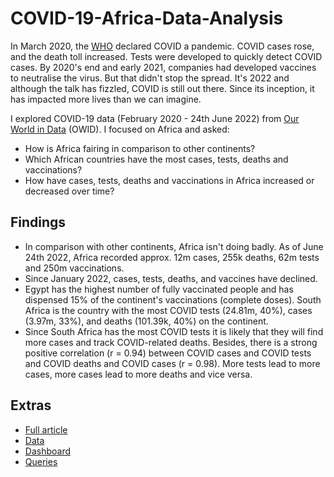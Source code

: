# COVID-19-Africa-Data-Analysis
In March 2020, the [WHO](https://www.ajmc.com/view/a-timeline-of-covid19-developments-in-2020) declared COVID a pandemic. COVID cases rose, and the death toll increased. Tests were developed to quickly detect COVID cases. By 2020's end and early 2021, companies had developed vaccines to neutralise the virus. But that didn't stop the spread. It's 2022 and although the talk has fizzled, COVID is still out there. Since its inception, it has impacted more lives than we can imagine.

I explored COVID-19 data (February 2020 - 24th June 2022) from [Our World in Data](https://github.com/owid/covid-19-data) (OWID). I focused on Africa and asked:

- How is Africa fairing in comparison to other continents?
- Which African countries have the most cases, tests, deaths and vaccinations?
- How have cases, tests, deaths and vaccinations in Africa increased or decreased over time?

## Findings
- In comparison with other continents, Africa isn't doing badly. As of June 24th 2022, Africa recorded approx. 12m cases, 255k deaths, 62m tests and 250m vaccinations.
- Since January 2022, cases, tests, deaths, and vaccines have declined.
- Egypt has the highest number of fully vaccinated people and has dispensed 15% of the continent's vaccinations (complete doses). South Africa is the country with the most COVID tests (24.81m, 40%), cases (3.97m, 33%), and deaths (101.39k, 40%) on the continent.
- Since South Africa has the most COVID tests it is likely that they will find more cases and track COVID-related deaths. Besides, there is a strong positive correlation (r = 0.94) between COVID cases and COVID tests and COVID deaths and COVID cases (r = 0.98). More tests lead to more cases, more cases lead to more deaths and vice versa.

## Extras
- [Full article](https://funmilayoobasa.notion.site/Covid-19-Africa-Data-Analysis-c793dcbe643544f0839d4ffb83dc4e32)
- [Data](https://github.com/owid/covid-19-data)
- [Dashboard](https://app.powerbi.com/view?r=eyJrIjoiZDgzMTBkNTMtNzRkNC00YTY3LTljOTItZTk5YzczMjQ3OTgyIiwidCI6IjM1NTc2MjY4LTNmZTUtNDBjOC05Zjk4LTViMTIwZGQzMmM5OSJ9)
- [Queries](https://github.com/funmilayoobasa/COVID-19-Africa-Data-Analysis/blob/main/covid_19_africa_data_analysis_Funmilayo%20Obasa.sql)
